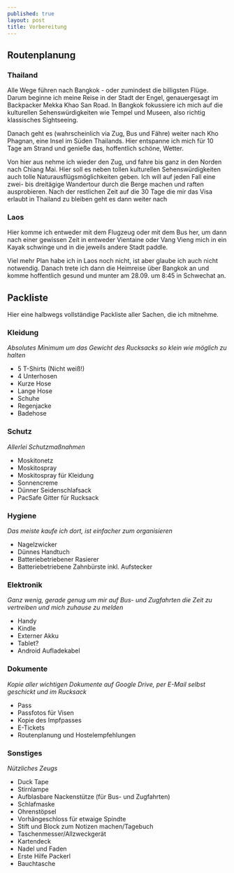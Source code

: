 ```yaml
---
published: true
layout: post
title: Vorbereitung
---
```


## Routenplanung

### Thailand

Alle Wege führen nach Bangkok - oder zumindest die billigsten Flüge. Darum beginne ich meine Reise in der Stadt der Engel, genauergesagt im Backpacker Mekka Khao San Road. In Bangkok fokussiere ich mich auf die kulturellen Sehenswürdigkeiten wie Tempel und Museen, also richtig klassisches Sightseeing.

Danach geht es (wahrscheinlich via Zug, Bus und Fähre) weiter nach Kho Phagnan, eine Insel im Süden Thailands. Hier entspanne ich mich für 10 Tage am Strand und genieße das, hoffentlich schöne, Wetter. 

Von hier aus nehme ich wieder den Zug, und fahre bis ganz in den Norden nach Chiang Mai. Hier soll es neben tollen kulturellen Sehenswürdigkeiten auch tolle Naturausflügsmöglichkeiten geben. Ich will auf jeden Fall eine zwei- bis dreitägige Wandertour durch die Berge machen und raften ausprobieren. Nach der restlichen Zeit auf die 30 Tage die mir das Visa erlaubt in Thailand zu bleiben geht es dann weiter nach

### Laos

Hier komme ich entweder mit dem Flugzeug oder mit dem Bus her, um dann nach einer gewissen Zeit in entweder Vientaine oder Vang Vieng mich in ein Kayak schwinge und in die jeweils andere Stadt paddle. 

Viel mehr Plan habe ich in Laos noch nicht, ist aber glaube ich auch nicht notwendig. Danach trete ich dann die Heimreise über Bangkok an und komme hoffentlich gesund und munter am 28.09. um 8:45 in Schwechat an.

## Packliste

Hier eine halbwegs vollständige Packliste aller Sachen, die ich mitnehme. 

### Kleidung

_Absolutes Minimum um das Gewicht des Rucksacks so klein wie möglich zu halten_

- 5 T-Shirts (Nicht weiß!)
- 4 Unterhosen
- Kurze Hose
- Lange Hose
- Schuhe
- Regenjacke
- Badehose

### Schutz

_Allerlei Schutzmaßnahmen_

- Moskitonetz
- Moskitospray
- Moskitospray für Kleidung
- Sonnencreme
- Dünner Seidenschlafsack
- PacSafe Gitter für Rucksack

### Hygiene

_Das meiste kaufe ich dort, ist einfacher zum organisieren_

- Nagelzwicker
- Dünnes Handtuch
- Batteriebetriebener Rasierer
- Batteriebetriebene Zahnbürste inkl. Aufstecker


### Elektronik

_Ganz wenig, gerade genug um mir auf Bus- und Zugfahrten die Zeit zu vertreiben und mich zuhause zu melden_

- Handy
- Kindle
- Externer Akku
- Tablet?
- Android Aufladekabel

### Dokumente

_Kopie aller wichtigen Dokumente auf Google Drive, per E-Mail selbst geschickt und im Rucksack_

- Pass
- Passfotos für Visen
- Kopie des Impfpasses
- E-Tickets
- Routenplanung und Hostelempfehlungen

### Sonstiges

_Nützliches Zeugs_

- Duck Tape
- Stirnlampe
- Aufblasbare Nackenstütze (für Bus- und Zugfahrten)
- Schlafmaske
- Ohrenstöpsel
- Vorhängeschloss für etwaige Spindte
- Stift und Block zum Notizen machen/Tagebuch
- Taschenmesser/Allzweckgerät
- Kartendeck
- Nadel und Faden
- Erste Hilfe Packerl
- Bauchtasche

